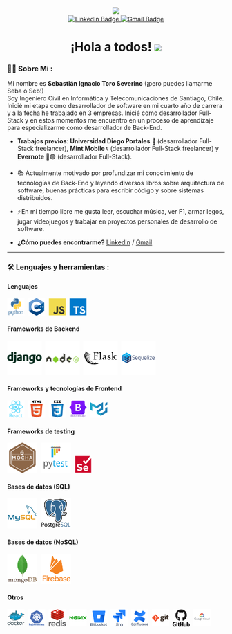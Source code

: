 <div id="header" align="center">
  <img src="https://media.giphy.com/media/v1.Y2lkPTc5MGI3NjExcXFpcHE2d2pzZXZ2eXljMGt3cndoNmJkYXZzeWdpbG0xempwM3JtNiZlcD12MV9pbnRlcm5hbF9naWZfYnlfaWQmY3Q9dHM/UUBYepX4WSiNFf8GOT/giphy.gif" width="200"/>
  <div id="badges">
    <a href="www.linkedin.com/in/sebastián-ignacio-toro-severino-06881a1a1" target="_blank">
      <img src="https://img.shields.io/badge/LinkedIn-blue?style=for-the-badge&logo=linkedin&logoColor=white" alt="LinkedIn Badge"/>
    </a>
    <a href="mailto:seb.toro.severino@gmail.com">
      <img src="https://img.shields.io/badge/Gmail-red?style=for-the-badge&logo=gmail&logoColor=white" alt="Gmail Badge"/>
    </a>
</div>

<h1>
  ¡Hola a todos!
  <img src="https://media.giphy.com/media/hvRJCLFzcasrR4ia7z/giphy.gif" width="30px"/>
</h1>
  
</div>

### :man_technologist: Sobre Mi :

Mi nombre es **Sebastián Ignacio Toro Severino** (¡pero puedes llamarme Seba o Seb!)</br>
Soy Ingeniero Civil en Informática y Telecomunicaciones de Santiago, Chile. Inicié mi etapa como desarrollador de software en mi cuarto año de carrera y a la fecha he trabajado en 3 empresas.
Inicié como desarrollador Full-Stack y en estos momentos me encuentro en un proceso de aprendizaje para especializarme como desarrollador de Back-End.

- **Trabajos previos**: **Universidad Diego Portales** 🏫 (desarrollador Full-Stack freelancer), **Mint Mobile** 📞 (desarrollador Full-Stack freelancer) y **Evernote** 🐘🟢 (desarrollador Full-Stack).

- 📚 Actualmente motivado por profundizar mi conocimiento de tecnologías de Back-End y leyendo diversos libros sobre arquitectura de software, buenas prácticas para escribir código y sobre sistemas distribuidos.

- ⚡En mi tiempo libre me gusta leer, escuchar música, ver F1, armar legos, jugar videojuegos y trabajar en proyectos personales de desarrollo de software.

- **¿Cómo puedes encontrarme?** [LinkedIn](www.linkedin.com/in/sebastián-ignacio-toro-severino-06881a1a1) / [Gmail](mailto:seb.toro.severino@gmail.com)
---

### :hammer_and_wrench: Lenguajes y herramientas :

#### Lenguajes

<div>
  <img src="https://github.com/devicons/devicon/blob/master/icons/python/python-original-wordmark.svg" title="Python" alt="Python" width="40" height="40"/>&nbsp;
  <img src="https://github.com/devicons/devicon/blob/master/icons/cplusplus/cplusplus-original.svg" title="C++" alt="C++" width="40" height="40"/>&nbsp;
  <img src="https://github.com/devicons/devicon/blob/master/icons/javascript/javascript-original.svg" title="Javascript" alt="Javascript" width="40" height="40"/>&nbsp;
  <img src="https://github.com/devicons/devicon/blob/master/icons/typescript/typescript-original.svg" title="Typescript" alt="Typescript" width="40" height="40"/>&nbsp;
</div>

#### Frameworks de Backend
<img src="https://github.com/devicons/devicon/blob/master/icons/django/django-plain-wordmark.svg" title="Django" alt="Django" width="80" height="80"/>&nbsp;
<img src="https://github.com/devicons/devicon/blob/master/icons/nodejs/nodejs-original-wordmark.svg" title="NodeJS" alt="NodeJS" width="80" height="80"/>&nbsp;
<img src="https://github.com/devicons/devicon/blob/master/icons/flask/flask-original-wordmark.svg" title="Flask" alt="Flask" width="80" height="80"/>&nbsp;
<img src="https://github.com/devicons/devicon/blob/master/icons/sequelize/sequelize-original-wordmark.svg" title="Sequelize" alt="Sequelize" width="80" height="80"/>&nbsp;

#### Frameworks y tecnologías de Frontend
<img src="https://github.com/devicons/devicon/blob/master/icons/react/react-original-wordmark.svg" title="Django" alt="Django" width="40" height="40"/>&nbsp;
<img src="https://github.com/devicons/devicon/blob/master/icons/html5/html5-original-wordmark.svg" title="Django" alt="Django" width="40" height="40"/>&nbsp;
<img src="https://github.com/devicons/devicon/blob/master/icons/css3/css3-original-wordmark.svg" title="Django" alt="Django" width="40" height="40"/>&nbsp;
<img src="https://github.com/devicons/devicon/blob/master/icons/bootstrap/bootstrap-original-wordmark.svg" title="Django" alt="Django" width="40" height="40"/>&nbsp;
<img src="https://github.com/devicons/devicon/blob/master/icons/materialui/materialui-original.svg" title="Django" alt="Django" width="40" height="40"/>&nbsp;

#### Frameworks de testing
<img src="https://github.com/devicons/devicon/blob/master/icons/mocha/mocha-plain.svg" title="Mocha" alt="Mocha" width="70" height="70"/>&nbsp;
<img src="https://github.com/devicons/devicon/blob/master/icons/pytest/pytest-original-wordmark.svg" title="PyTest" alt="PyTest" width="70" height="70"/>&nbsp;
<img src="https://github.com/devicons/devicon/blob/master/icons/selenium/selenium-original.svg" title="Selenium" alt="Selenium" width="40" height="40"/>&nbsp;

#### Bases de datos (SQL)
<img src="https://github.com/devicons/devicon/blob/master/icons/mysql/mysql-original-wordmark.svg" title="MySQL" alt="MySQL" width="70" height="70"/>&nbsp;
<img src="https://github.com/devicons/devicon/blob/master/icons/postgresql/postgresql-original-wordmark.svg" title="PostgreSQL" alt="PostgreSQL" width="70" height="70"/>&nbsp;

#### Bases de datos (NoSQL)
<img src="https://github.com/devicons/devicon/blob/master/icons/mongodb/mongodb-original-wordmark.svg" title="MongoDB" alt="MongoDB" width="70" height="70"/>&nbsp;
<img src="https://github.com/devicons/devicon/blob/master/icons/firebase/firebase-plain-wordmark.svg" title="Firebase" alt="Firebase" width="70" height="70"/>&nbsp;

#### Otros
<img src="https://github.com/devicons/devicon/blob/master/icons/docker/docker-original-wordmark.svg" title="Docker" alt="Docker" width="40" height="40"/>&nbsp;
<img src="https://github.com/devicons/devicon/blob/master/icons/kubernetes/kubernetes-plain-wordmark.svg" title="Kubernetes" alt="Kubernetes" width="40" height="40"/>&nbsp;
<img src="https://github.com/devicons/devicon/blob/master/icons/redis/redis-original-wordmark.svg" title="Redis" alt="Redis" width="40" height="40"/>&nbsp;
<img src="https://github.com/devicons/devicon/blob/master/icons/nginx/nginx-original.svg" title="Nginx" alt="Nginx" width="40" height="40"/>&nbsp;
<img src="https://github.com/devicons/devicon/blob/master/icons/bitbucket/bitbucket-original-wordmark.svg" title="Bitbucket" alt="Bitbucket" width="40" height="40"/>&nbsp;
<img src="https://github.com/devicons/devicon/blob/master/icons/jira/jira-original-wordmark.svg" title="Jira" alt="Jira" width="40" height="40"/>&nbsp;
<img src="https://github.com/devicons/devicon/blob/master/icons/confluence/confluence-original-wordmark.svg" title="Confluence" alt="Confluence" width="40" height="40"/>&nbsp;
<img src="https://github.com/devicons/devicon/blob/master/icons/git/git-original-wordmark.svg" title="Git" alt="Git" width="40" height="40"/>&nbsp;
<img src="https://github.com/devicons/devicon/blob/master/icons/github/github-original-wordmark.svg" title="GitHub" alt="GitHub" width="40" height="40"/>&nbsp;
<img src="https://github.com/devicons/devicon/blob/master/icons/googlecloud/googlecloud-original-wordmark.svg" title="Google Cloud" alt="Google Cloud" width="40" height="40"/>&nbsp;
